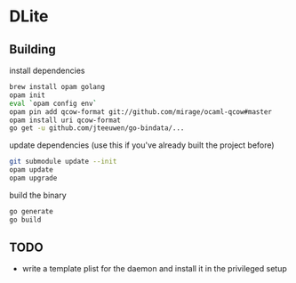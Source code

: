 # DLite

## Building

install dependencies

```sh
brew install opam golang
opam init
eval `opam config env`
opam pin add qcow-format git://github.com/mirage/ocaml-qcow#master
opam install uri qcow-format
go get -u github.com/jteeuwen/go-bindata/...
```

update dependencies (use this if you've already built the project before)

```sh
git submodule update --init
opam update
opam upgrade
```

build the binary

```sh
go generate
go build
```

## TODO

- write a template plist for the daemon and install it in the privileged setup
